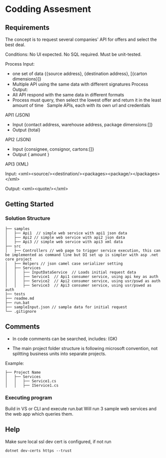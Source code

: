 ﻿# Codding Assesment

## Requirements

The concept is to request several companies&#39; API for offers and select the best deal.

Conditions:
No UI expected.
No SQL required.
Must be unit-tested.

Process Input:
* one set of data {{source address}, {destination address}, [{carton dimensions}]}
* Multiple API using the same data with different signatures
Process Output:
* All API respond with the same data in different formats
* Process must query, then select the lowest offer and return it in the least amount of time
 
Sample APIs, each with its own url and credentials

API1 (JSON)

- Input {contact address, warehouse address, package dimensions:[]}
- Output {total}

API2 (JSON)

- Input {consignee, consignor, cartons:[]}
- Output { amount }


API3 (XML)

Input: &lt;xml&gt;&lt;source/&gt;&lt;destination/&gt;&lt;packages&gt;&lt;package/&gt;&lt;/packages&gt;&lt;/xml&gt;

Output: &lt;xml&gt;&lt;quote/&gt;&lt;/xml&gt;



## Getting Started

### Solution Structure

```
├── samples
│   ├── Api1  // simple web service with api1 json data
│   ├── Api2 // simple web service with api2 json data
│   ├── Api3 // simple web service with api3 xml data 
├── src
│   ├── Controllers // web page to trigger service execution, this can be implemented as command line but DI set up is simpler with asp .net core project
│   ├── Helpers // json camel case serializer setting
│   ├── Services
│   │   ├── InputDataService  // Loads initial request data
│   │   ├── Service1  // Api1 consumer service, using api key as auth
│   │   ├── Service2  // Api2 consumer service, using usr/pswd as auth
│   │   ├── Service3  // Api3 consumer service, using usr/pswed as auth
├── tests
├── readme.md
├── run.bat
├── sampleInput.json // sample data for initial request
└── .gitignore
```

## Comments

* In code comments can be searched, includes: (GK)

* The main project folder structure is following microsoft convention, not splitting business units into separate projects.

Example:

```
├── Project Name
│   ├── Services
│   │   ├── Service1.cs
│   │   ├── IService1.cs
```


### Executing program

Build in VS or CLI and execute run.bat
Will run 3 sample web services and the web app which queries them.

## Help

Make sure local ssl dev cert is configured, if not run

```
dotnet dev-certs https --trust

```

